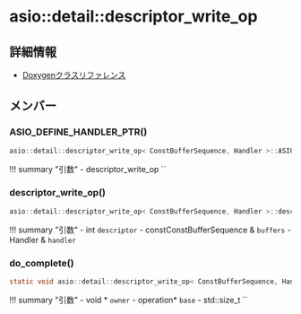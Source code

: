 # asio::detail::descriptor_write_op



## 詳細情報

- [Doxygenクラスリファレンス](https://lang-ship.com/reference/ESP32/latest/classasio_1_1detail_1_1descriptor__write__op.html)

## メンバー

### ASIO_DEFINE_HANDLER_PTR()



```c
asio::detail::descriptor_write_op< ConstBufferSequence, Handler >::ASIO_DEFINE_HANDLER_PTR(descriptor_write_op)
```

!!! summary "引数"
	- descriptor_write_op `` 



### descriptor_write_op()



```c
asio::detail::descriptor_write_op< ConstBufferSequence, Handler >::descriptor_write_op(int descriptor, const ConstBufferSequence &buffers, Handler &handler)
```

!!! summary "引数"
	- int `descriptor` 
	- constConstBufferSequence & `buffers` 
	- Handler & `handler` 



### do_complete()



```c
static void asio::detail::descriptor_write_op< ConstBufferSequence, Handler >::do_complete(void *owner, operation *base, const asio::error_code &, std::size_t)
```

!!! summary "引数"
	- void * `owner` 
	- operation* `base` 
	- std::size_t `` 



